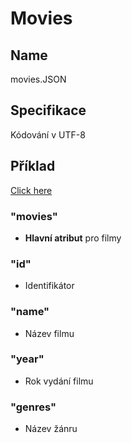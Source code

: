 # Movies

## Name

movies.JSON

## Specifikace

Kódování v UTF-8

## Příklad

[Click here](movies.JSON)


### "movies"
- **Hlavní atribut** pro filmy

### "id"
- Identifikátor

### "name"
- Název filmu

### "year"
- Rok vydání filmu

### "genres"
- Název žánru

